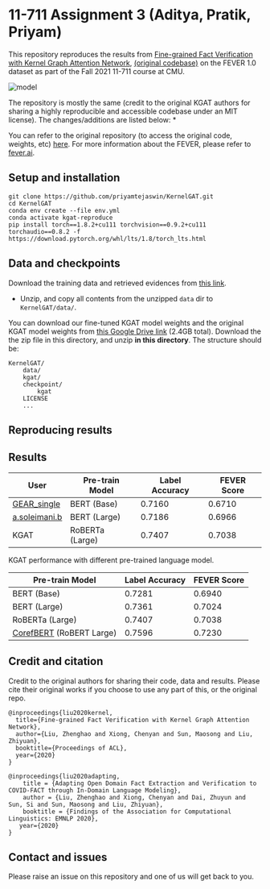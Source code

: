 # 11-711 Assignment 3 (Aditya, Pratik, Priyam)

This repository reproduces the results from [Fine-grained Fact Verification with Kernel Graph Attention Network](https://www.aclweb.org/anthology/2020.acl-main.655.pdf), [(original codebase)](https://github.com/thunlp/KernelGAT) on the FEVER 1.0 dataset as part of the Fall 2021 11-711 course at CMU.

![model](https://github.com/thunlp/KernelGAT/blob/master/model.png)

The repository is mostly the same (credit to the original KGAT authors for sharing a highly reproducible and accessible codebase under an MIT license). The changes/additions are listed below:
* 

You can refer to the original repository (to access the original code, weights, etc) [here](https://github.com/thunlp/KernelGAT). For more information about the FEVER, please refer to [fever.ai](http://fever.ai).

## Setup and installation
```
git clone https://github.com/priyamtejaswin/KernelGAT.git
cd KernelGAT
conda env create --file env.yml
conda activate kgat-reproduce
pip install torch==1.8.2+cu111 torchvision==0.9.2+cu111 torchaudio==0.8.2 -f https://download.pytorch.org/whl/lts/1.8/torch_lts.html
```

## Data and checkpoints
Download the training data and retrieved evidences from [this link](https://thunlp.oss-cn-qingdao.aliyuncs.com/KernelGAT/FEVER/KernelGAT.zip).
* Unzip, and copy all contents from the unzipped `data` dir to `KernelGAT/data/`.

You can download our fine-tuned KGAT model weights and the original KGAT model weights from [this Google Drive link](https://drive.google.com/file/d/13YKrZfgW6g3GpI_7VKdPOusYxGMgmMv9/view?usp=sharing) (2.4GB total).
Download the the zip file in this directory, and unzip **in this directory**. The structure should be:
```
KernelGAT/
    data/
    kgat/
    checkpoint/
        kgat
    LICENSE
    ...
```

## Reproducing results


## Results

| User | Pre-train Model| Label Accuracy| FEVER Score |
| -------- | -------- | --------  | --------  |
[GEAR_single](https://arxiv.org/pdf/1908.01843.pdf)|BERT \(Base\)|0\.7160|0\.6710|
|[a.soleimani.b](https://arxiv.org/pdf/1910.02655.pdf)|BERT \(Large\)|0\.7186|0\.6966 |
|KGAT |RoBERTa \(Large\)|0\.7407|0\.7038|


KGAT performance with different pre-trained language model.

| Pre-train Model| Label Accuracy| FEVER Score |
| --------  | -------- | -------- |
|BERT \(Base\)|0\.7281|0\.6940|
|BERT \(Large\)|0\.7361|0\.7024|
|RoBERTa \(Large\)|0\.7407|0\.7038|
|[CorefBERT](https://arxiv.org/abs/2004.06870) \(RoBERT Large\)|0\.7596|0\.7230|


## Credit and citation
Credit to the original authors for sharing their code, data and results. Please cite their original works if you choose to use any part of this, or the original repo.
```
@inproceedings{liu2020kernel,
  title={Fine-grained Fact Verification with Kernel Graph Attention Network},
  author={Liu, Zhenghao and Xiong, Chenyan and Sun, Maosong and Liu, Zhiyuan},
  booktitle={Proceedings of ACL},
  year={2020}
}
```
```
@inproceedings{liu2020adapting,
    title = {Adapting Open Domain Fact Extraction and Verification to COVID-FACT through In-Domain Language Modeling},
    author = {Liu, Zhenghao and Xiong, Chenyan and Dai, Zhuyun and Sun, Si and Sun, Maosong and Liu, Zhiyuan},
    booktitle = {Findings of the Association for Computational Linguistics: EMNLP 2020},
   year={2020}
}
```
## Contact and issues
Please raise an issue on this repository and one of us will get back to you.
